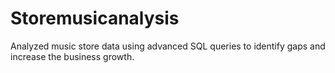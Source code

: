 # Storemusicanalysis
Analyzed music store data using advanced SQL queries to identify gaps and increase the business growth.
